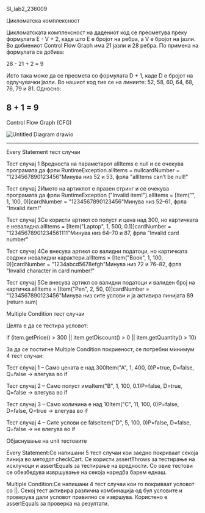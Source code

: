 SI_lab2_236009

Цикломатска комплексност

Цикломатската комплексност на дадениот код се пресметува преку формулата E - V + 2, каде што E е бројот на ребра, а V е бројот на јазли. Во добиениот Control Flow Graph има 21 јазли и 28 ребра. По примена на формулата се добива:

28 - 21 + 2 = 9

Исто така може да се пресмета со формулата D + 1, каде D е бројот на одлучувачки јазли. Во нашиот код тие се на линиите: 52, 58, 60, 64, 68, 76, 79 и 81. Односно:

8 + 1 = 9
----------------------------------------------------------------------------------------------
Control Flow Graph (CFG)

![Untitled Diagram drawio](https://github.com/user-attachments/assets/669c9198-8322-448e-aa72-608c71d915eb)

----------------------------------------------------------------------------------------------
Every Statement тест случаи

Тест случај 1
Вредноста на параметарот allItems е null и се очекува програмата да фрли RuntimeException.allItems = nullcardNumber = "1234567890123456"Минува низ 52 и 53, фрла "allItems can’t be null!"

Тест случај 2Името на артиклот е празен стринг и се очекува програмата да фрли RuntimeException ("Invalid item!").allItems = [Item("", 1, 100, 0)]cardNumber = "1234567890123456"Минува низ 52–61, фрла "Invalid item!"

Тест случај 3Се користи артикл со попуст и цена над 300, но картичката е невалидна.allItems = [Item("Laptop", 1, 500, 0.1)]cardNumber = "12345678901234561111"Минува низ 64–70 и 87, фрла "Invalid card number"

Тест случај 4Се внесува артикл со валидни податоци, но картичката содржи невалидни карактери.allItems = [Item("Book", 1, 100, 0)]cardNumber = "1234abcd5678efgh"Минува низ 72 и 76–82, фрла "Invalid character in card number!"

Тест случај 5Се внесува артикл со валидни податоци и валиден број на картичка.allItems = [Item("Pen", 2, 50, 0)]cardNumber = "1234567890123456"Минува низ сите услови и ја активира линијата 89 (return sum)

Multiple Condition тест случаи

Целта е да се тестира условот:

if (item.getPrice() > 300 || item.getDiscount() > 0 || item.getQuantity() > 10)

За да се постигне Multiple Condition покриеност, се потребни минимум 4 тест случаи:

Тест случај 1 – Само цената е над 300Item("A", 1, 400, 0)P=true, D=false, Q=false → влегува во if

Тест случај 2 – Само попуст имаItem("B", 1, 100, 0.1)P=false, D=true, Q=false → влегува во if

Тест случај 3 – Само количина е над 10Item("C", 11, 100, 0)P=false, D=false, Q=true → влегува во if

Тест случај 4 – Сите услови се falseItem("D", 5, 100, 0)P=false, D=false, Q=false → не влегува во if

Објаснување на unit тестовите

Every Statement:Се напишани 5 тест случаи кои заедно покриваат секоја линија во методот checkCart. Се користи assertThrows за тестирање на исклучоци и assertEquals за тестирање на вредности. Со овие тестови се обезбедува извршување на секоја наредба барем еднаш.

Multiple Condition:Се напишани 4 тест случаи кои го покриваат условот со ||. Секој тест активира различна комбинација од бул условите и проверува дали условот правилно се извршува. Користено е assertEquals за проверка на резултати.
